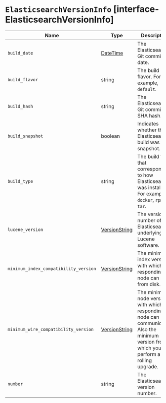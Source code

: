 # `ElasticsearchVersionInfo` [interface-ElasticsearchVersionInfo]

| Name | Type | Description |
| - | - | - |
| `build_date` | [DateTime](./DateTime.md) | The Elasticsearch Git commit's date. |
| `build_flavor` | string | The build flavor. For example, `default`. |
| `build_hash` | string | The Elasticsearch Git commit's SHA hash. |
| `build_snapshot` | boolean | Indicates whether the Elasticsearch build was a snapshot. |
| `build_type` | string | The build type that corresponds to how Elasticsearch was installed. For example, `docker`, `rpm`, or `tar`. |
| `lucene_version` | [VersionString](./VersionString.md) | The version number of Elasticsearch's underlying Lucene software. |
| `minimum_index_compatibility_version` | [VersionString](./VersionString.md) | The minimum index version with which the responding node can read from disk. |
| `minimum_wire_compatibility_version` | [VersionString](./VersionString.md) | The minimum node version with which the responding node can communicate. Also the minimum version from which you can perform a rolling upgrade. |
| `number` | string | The Elasticsearch version number. |
